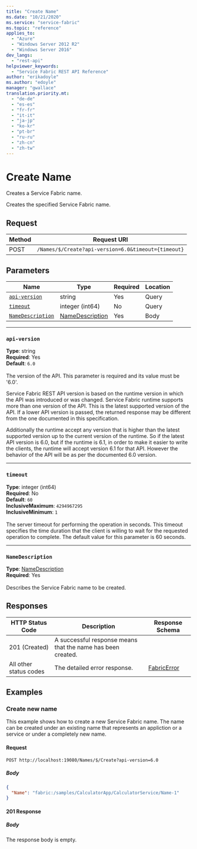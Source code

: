 ```yaml
---
title: "Create Name"
ms.date: "10/21/2020"
ms.service: "service-fabric"
ms.topic: "reference"
applies_to: 
  - "Azure"
  - "Windows Server 2012 R2"
  - "Windows Server 2016"
dev_langs: 
  - "rest-api"
helpviewer_keywords: 
  - "Service Fabric REST API Reference"
author: "erikadoyle"
ms.author: "edoyle"
manager: "gwallace"
translation.priority.mt: 
  - "de-de"
  - "es-es"
  - "fr-fr"
  - "it-it"
  - "ja-jp"
  - "ko-kr"
  - "pt-br"
  - "ru-ru"
  - "zh-cn"
  - "zh-tw"
---
```

# Create Name
Creates a Service Fabric name.

Creates the specified Service Fabric name.

## Request
| Method | Request URI |
| ------ | ----------- |
| POST | `/Names/$/Create?api-version=6.0&timeout={timeout}` |


## Parameters
| Name | Type | Required | Location |
| --- | --- | --- | --- |
| [`api-version`](#api-version) | string | Yes | Query |
| [`timeout`](#timeout) | integer (int64) | No | Query |
| [`NameDescription`](#namedescription) | [NameDescription](sfclient-model-namedescription.md) | Yes | Body |

____
### `api-version`
__Type__: string <br/>
__Required__: Yes<br/>
__Default__: `6.0` <br/>
<br/>
The version of the API. This parameter is required and its value must be '6.0'.

Service Fabric REST API version is based on the runtime version in which the API was introduced or was changed. Service Fabric runtime supports more than one version of the API. This is the latest supported version of the API. If a lower API version is passed, the returned response may be different from the one documented in this specification.

Additionally the runtime accept any version that is higher than the latest supported version up to the current version of the runtime. So if the latest API version is 6.0, but if the runtime is 6.1, in order to make it easier to write the clients, the runtime will accept version 6.1 for that API. However the behavior of the API will be as per the documented 6.0 version.


____
### `timeout`
__Type__: integer (int64) <br/>
__Required__: No<br/>
__Default__: `60` <br/>
__InclusiveMaximum__: `4294967295` <br/>
__InclusiveMinimum__: `1` <br/>
<br/>
The server timeout for performing the operation in seconds. This timeout specifies the time duration that the client is willing to wait for the requested operation to complete. The default value for this parameter is 60 seconds.

____
### `NameDescription`
__Type__: [NameDescription](sfclient-model-namedescription.md) <br/>
__Required__: Yes<br/>
<br/>
Describes the Service Fabric name to be created.

## Responses

| HTTP Status Code | Description | Response Schema |
| --- | --- | --- |
| 201 (Created) | A successful response means that the name has been created.<br/> |  |
| All other status codes | The detailed error response.<br/> | [FabricError](sfclient-model-fabricerror.md) |

## Examples

### Create new name

This example shows how to create a new Service Fabric name. The name can be created under an existing name that represents an appliction or a service or under a completely new name.

#### Request
```
POST http://localhost:19080/Names/$/Create?api-version=6.0
```

##### Body
```json
{
  "Name": "fabric:/samples/CalculatorApp/CalculatorService/Name-1"
}
```

#### 201 Response
##### Body
The response body is empty.